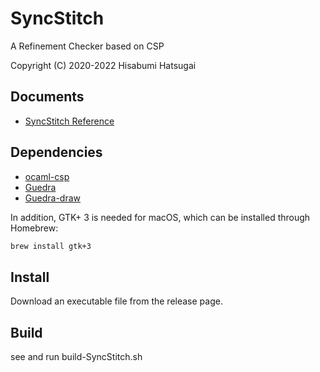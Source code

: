 # SyncStitch

A Refinement Checker based on CSP

Copyright (C) 2020-2022 Hisabumi Hatsugai

## Documents

- [SyncStitch Reference](https://www.principia-m.com/syncstitch/SyncStitch_reference.pdf)

## Dependencies

- [ocaml-csp](https://github.com/hatsugai/ocaml-csp)
- [Guedra](https://github.com/hatsugai/Guedra)
- [Guedra-draw](https://github.com/hatsugai/Guedra-draw)

In addition, GTK+ 3 is needed for macOS, which can be installed through Homebrew:

```sh
brew install gtk+3
```

## Install

Download an executable file from the release page.

## Build

see and run build-SyncStitch.sh
